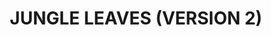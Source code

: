 ---
title: "JUNGLE LEAVES (VERSION 2)"
price: "TBA"
desc: "Opis nije dostupan"
img_path: "/assets/img/A.MIG-8461.jpg"
brand: AMMO
available: true
cat: "dioramas"
subcat: "LASER CUT PLANTS"
subsubcat: "SS"
---